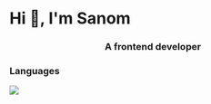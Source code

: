 <h1 align="left">Hi 👋, I'm Sanom </h1>
<h3 align="center">A frontend developer</h3>
<h3 align="left">Languages </h3>
<p align="left">
  <img src="https://skillicons.dev/icons?i=git,kubernetes,docker,c,vim" />
</p>

